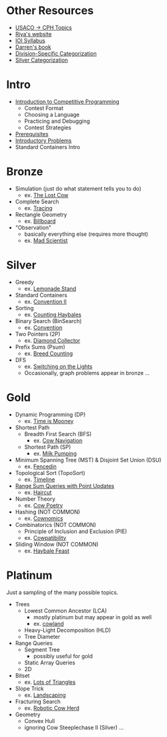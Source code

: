 # Other Resources

 - [USACO -> CPH Topics](https://github.com/bqi343/USACO/blob/master/Contests/USACO%20Links/USACO%20Topics.md)
 - [Riya's website](https://www.vplanetcoding.com/courses)
 - [IOI Syllabus](https://people.ksp.sk/~misof/ioi-syllabus/ioi-syllabus.pdf)
 - [Darren's book](https://www.overleaf.com/project/5e73f65cde1d010001224d8a)
 - [Division-Specific Categorization](https://github.com/bqi343/USACO/blob/master/Contests/USACO%20Links/Division-Specific/Silver.md)
 - [Silver Categorization](https://docs.google.com/document/d/1ba2jr2PFrtxHuGfvdjYVKX-8VzkQAdhpiMLlpXxiAOM/edit)

# Intro

 - [Introduction to Competitive Programming](https://thecodingwizard.github.io/usaco-training-2.0/Intro)
   - Contest Format
   - Choosing a Language
   - Practicing and Debugging
   - Contest Strategies
 - [Prerequisites](https://thecodingwizard.github.io/usaco-training-2.0/Intro_Prerequisites)
 - [Introductory Problems](https://thecodingwizard.github.io/usaco-training-2.0/Intro_Problems)
 - Standard Containers Intro

# Bronze

 - Simulation (just do what statement tells you to do)
   - ex. [The Lost Cow](http://usaco.org/index.php?page=viewproblem2&cpid=735)
 - Complete Search
   - ex. [Tracing](http://usaco.org/index.php?page=viewproblem2&cpid=1037)
 - Rectangle Geometry
   - ex. [Billboard](http://usaco.org/index.php?page=viewproblem2&cpid=759)
 - "Observation"
   - basically everything else (requires more thought)
   - ex. [Mad Scientist](http://usaco.org/index.php?page=viewproblem2&cpid=1012)

# Silver

 - Greedy
   - ex. [Lemonade Stand](http://usaco.org/index.php?page=viewproblem2&cpid=835)
 - Standard Containers
   - ex. [Convention II](http://usaco.org/index.php?page=viewproblem2&cpid=859)
 - Sorting
   - ex. [Counting Haybales](http://usaco.org/index.php?page=viewproblem2&cpid=666)
 - Binary Search (BinSearch)
   - ex. [Convention](http://usaco.org/index.php?page=viewproblem2&cpid=858)
 - Two Pointers (2P)
   - ex. [Diamond Collector](http://usaco.org/index.php?page=viewproblem2&cpid=643)
 - Prefix Sums (Psum)
   - ex. [Breed Counting](http://www.usaco.org/index.php?page=viewproblem2&cpid=572)
 - DFS
   - ex. [Switching on the Lights](http://www.usaco.org/index.php?page=viewproblem2&cpid=570)
   - Occasionally, graph problems appear in bronze ...

# Gold

 - Dynamic Programming (DP)
   - ex. [Time is Mooney](http://www.usaco.org/index.php?page=viewproblem2&cpid=993)
 - Shortest Path
   - Breadth First Search (BFS)
     - ex. [Cow Navigation](http://www.usaco.org/index.php?page=viewproblem2&cpid=695)
   - Shortest Path (SP)
     - ex. [Milk Pumping](http://www.usaco.org/index.php?page=viewproblem2&cpid=969)
 - Minimum Spanning Tree (MST) & Disjoint Set Union (DSU)
   - ex. [Fencedin](http://www.usaco.org/index.php?page=viewproblem2&cpid=623)
 - Topological Sort (TopoSort)
   - ex. [Timeline](http://www.usaco.org/index.php?page=viewproblem2&cpid=1017)
 - [Range Sum Queries with Point Updates](https://thecodingwizard.github.io/usaco-training-2.0/Gold_1DRQ)
   - ex. [Haircut](http://www.usaco.org/index.php?page=viewproblem2&cpid=1041)
 - Number Theory
   - ex. [Cow Poetry](http://usaco.org/index.php?page=viewproblem2&cpid=897)
 - Hashing (NOT COMMON)
   - ex. [Cownomics](http://www.usaco.org/index.php?page=viewproblem2&cpid=741)
 - Combinatorics (NOT COMMON)
   - Principle of Inclusion and Exclusion (PIE)
   - ex. [Cowpatibility](http://usaco.org/index.php?page=viewproblem2&cpid=862)
 - Sliding Window (NOT COMMON)
   - ex. [Haybale Feast](http://www.usaco.org/index.php?page=viewproblem2&cpid=767)

# Platinum

Just a sampling of the many possible topics.

 - Trees
   - Lowest Common Ancestor (LCA)
     - mostly platinum but may appear in gold as well
     - ex. [cowland](http://www.usaco.org/index.php?page=viewproblem2&cpid=921)
   - Heavy-Light Decomposition (HLD)
   - Tree Diameter
 - Range Queries
   - Segment Tree
     - possibly useful for gold
   - Static Array Queries
   - 2D
 - Bitset
   - ex. [Lots of Triangles](http://www.usaco.org/index.php?page=viewproblem2&cpid=672)
 - Slope Trick
   - ex. [Landscaping](http://www.usaco.org/index.php?page=viewproblem2&cpid=650)
 - Fracturing Search
   - ex. [Robotic Cow Herd](http://www.usaco.org/index.php?page=viewproblem2&cpid=674)
 - Geometry
   - Convex Hull
   - ignoring Cow Steeplechase II (Silver) ...

